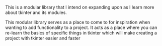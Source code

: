 This is a modular library that I intend on expanding upon as I learn more about tkinter and its modules.

This modular library serves as a place to come to for inspiration when wanting to add functionality to a project.
It acts as a place where you can re-learn the basics of specific things in tkinter which will make creating a project with tkinter easier and faster
